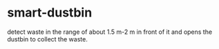 # smart-dustbin
detect waste in the range of about 1.5 m-2 m in front of it and opens the dustbin to collect the waste.
